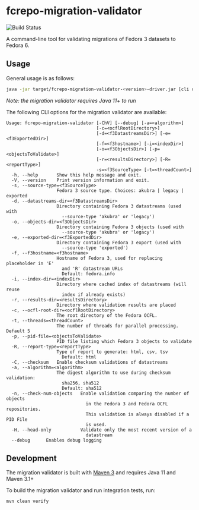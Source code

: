 # fcrepo-migration-validator

![Build Status](https://github.com/fcrepo-exts/fcrepo-migration-validator/workflows/Java%20CI%20with%20Maven/badge.svg)

A command-line tool for validating migrations of Fedora 3 datasets to Fedora 6.

## Usage

General usage is as follows:

```bash
java -jar target/fcrepo-migration-validator-<version>-driver.jar [cli options | --help]
```

_Note: the migration validator requires Java 11+ to run_

The following CLI options for the migration validator are available:

```
Usage: fcrepo-migration-validator [-ChV] [--debug] [-a=<algorithm>]
                                  [-c=<ocflRootDirectory>]   
                                  [-d=<f3DatastreamsDir>] [-e=<f3ExportedDir>]
                                  [-f=<f3hostname>] [-i=<indexDir>]
                                  [-o=<f3ObjectsDir>] [-p=<objectsToValidate>]
                                  [-r=<resultsDirectory>] [-R=<reportType>]
                                  -s=<f3SourceType> [-t=<threadCount>]
  -h, --help       Show this help message and exit.
  -V, --version    Print version information and exit.
  -s, --source-type=<f3SourceType>
                   Fedora 3 source type. Choices: akubra | legacy | exported
  -d, --datastreams-dir=<f3DatastreamsDir>
                   Directory containing Fedora 3 datastreams (used with
                     --source-type 'akubra' or 'legacy')
  -o, --objects-dir=<f3ObjectsDir>
                   Directory containing Fedora 3 objects (used with
                     --source-type 'akubra' or 'legacy')
  -e, --exported-dir=<f3ExportedDir>
                   Directory containing Fedora 3 export (used with
                     --source-type 'exported')
  -f, --f3hostname=<f3hostname>
                   Hostname of Fedora 3, used for replacing placeholder in 'E'
                     and 'R' datastream URLs
                     Default: fedora.info
  -i, --index-dir=<indexDir>
                   Directory where cached index of datastreams (will reuse
                     index if already exists)
  -r, --results-dir=<resultsDirectory>
                   Directory where validation results are placed
  -c, --ocfl-root-dir=<ocflRootDirectory>
                   The root directory of the Fedora OCFL.
  -t, --threads=<threadCount>
                   The number of threads for parallel processing. Default 5
  -p, --pid-file=<objectsToValidate>
                   PID file listing which Fedora 3 objects to validate
  -R, --report-type=<reportType>
                   Type of report to generate: html, csv, tsv
                     Default: html
  -C, --checksum   Enable checksum validations of datastreams
  -a, --algorithm=<algorithm>
                   The digest algorithm to use during checksum validation:
                     sha256, sha512
                     Default: sha512
  -n, --check-num-objects   Enable validation comparing the number of objects
                              in the Fedora 3 and Fedora OCFL repositories.
                              This validation is always disabled if a PID File
                              is used.
  -H, --head-only           Validate only the most recent version of a
                              datastream
  --debug      Enables debug logging
```

## Development

The migration validator is built with [Maven 3](https://maven.apache.org) and requires Java 11 and Maven 3.1+

To build the migration validator and run integration tests, run:

```bash
mvn clean verify
```
